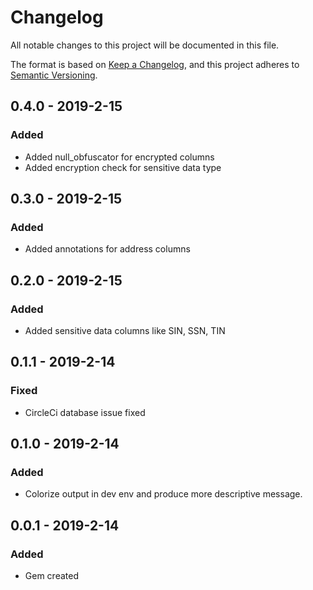 # Changelog
All notable changes to this project will be documented in this file.

The format is based on [Keep a Changelog](https://keepachangelog.com/en/1.0.0/),
and this project adheres to [Semantic Versioning](https://semver.org/spec/v2.0.0.html).

## 0.4.0 - 2019-2-15
### Added
- Added null_obfuscator for encrypted columns
- Added encryption check for sensitive data type

## 0.3.0 - 2019-2-15
### Added
- Added annotations for address columns

## 0.2.0 - 2019-2-15
### Added
- Added sensitive data columns like SIN, SSN, TIN

## 0.1.1 - 2019-2-14
### Fixed
- CircleCi database issue fixed

## 0.1.0 - 2019-2-14
### Added
- Colorize output in dev env and produce more descriptive message.

## 0.0.1 - 2019-2-14
### Added
- Gem created
